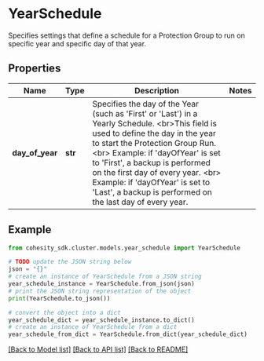 # YearSchedule

Specifies settings that define a schedule for a Protection Group to run on specific year and specific day of that year.

## Properties

Name | Type | Description | Notes
------------ | ------------- | ------------- | -------------
**day_of_year** | **str** | Specifies the day of the Year (such as &#39;First&#39; or &#39;Last&#39;) in a Yearly Schedule. &lt;br&gt;This field is used to define the day in the year to start the Protection Group Run. &lt;br&gt; Example: if &#39;dayOfYear&#39; is set to &#39;First&#39;, a backup is performed on the first day of every year. &lt;br&gt; Example: if &#39;dayOfYear&#39; is set to &#39;Last&#39;, a backup is performed on the last day of every year. | 

## Example

```python
from cohesity_sdk.cluster.models.year_schedule import YearSchedule

# TODO update the JSON string below
json = "{}"
# create an instance of YearSchedule from a JSON string
year_schedule_instance = YearSchedule.from_json(json)
# print the JSON string representation of the object
print(YearSchedule.to_json())

# convert the object into a dict
year_schedule_dict = year_schedule_instance.to_dict()
# create an instance of YearSchedule from a dict
year_schedule_from_dict = YearSchedule.from_dict(year_schedule_dict)
```
[[Back to Model list]](../README.md#documentation-for-models) [[Back to API list]](../README.md#documentation-for-api-endpoints) [[Back to README]](../README.md)


